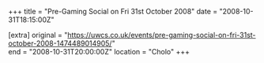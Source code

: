 +++
title = "Pre-Gaming Social on Fri 31st October 2008"
date = "2008-10-31T18:15:00Z"

[extra]
original = "https://uwcs.co.uk/events/pre-gaming-social-on-fri-31st-october-2008-1474489014905/"    
end = "2008-10-31T20:00:00Z"
location = "Cholo"
+++



